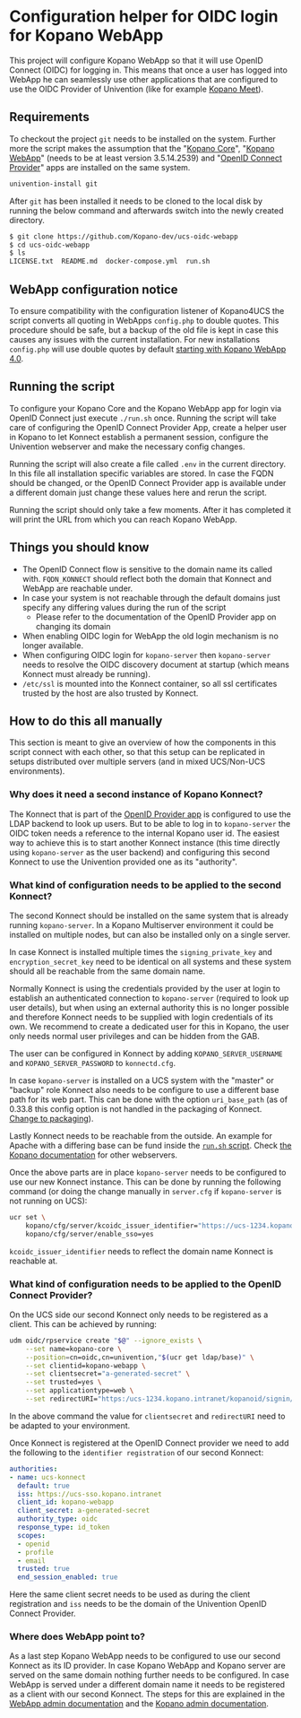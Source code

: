 # Configuration helper for OIDC login for Kopano WebApp

This project will configure Kopano WebApp so that it will use OpenID Connect (OIDC) for logging in. This means that once a user has logged into WebApp he can seamlessly use other applications that are configured to use the OIDC Provider of Univention (like for example [Kopano Meet](https://www.univention.com/products/univention-app-center/app-catalog/kopano-meet/)).

## Requirements

To checkout the project `git` needs to be installed on the system. Further more the script makes the assumption that the "[Kopano Core](https://www.univention.com/products/univention-app-center/app-catalog/kopano-core/)", "[Kopano WebApp](https://www.univention.com/products/univention-app-center/app-catalog/kopano-webapp/)" (needs to be at least version 3.5.14.2539) and "[OpenID Connect Provider](https://www.univention.com/products/univention-app-center/app-catalog/openid-connect-provider/)" apps are installed on the same system.

```bash
univention-install git
```

After `git` has been installed it needs to be cloned to the local disk by running the below command and afterwards switch into the newly created directory.

```bash
$ git clone https://github.com/Kopano-dev/ucs-oidc-webapp
$ cd ucs-oidc-webapp
$ ls
LICENSE.txt  README.md  docker-compose.yml  run.sh
```

## WebApp configuration notice

To ensure compatibility with the configuration listener of Kopano4UCS the script converts all quoting in WebApps `config.php` to double quotes. This procedure should be safe, but a backup of the old file is kept in case this causes any issues with the current installation. For new installations `config.php` will use double quotes by default [starting with Kopano WebApp 4.0](https://forum.kopano.io/topic/3070/webapp-config-php-double-quotes-consistency).

## Running the script

To configure your Kopano Core and the Kopano WebApp app for login via OpenID Connect just execute `./run.sh` once. Running the script will take care of configuring the OpenID Connect Provider App, create a helper user in Kopano to let Konnect establish a permanent session, configure the Univention webserver and make the necessary config changes.

Running the script will also create a file called `.env` in the current directory. In this file all installation specific variables are stored. In case the FQDN should be changed, or the OpenID Connect Provider app is available under a different domain just change these values here and rerun the script.

Running the script should only take a few moments. After it has completed it will print the URL from which you can reach Kopano WebApp.

## Things you should know

- The OpenID Connect flow is sensitive to the domain name its called with. `FQDN_KONNECT` should reflect both the domain that Konnect and WebApp are reachable under.
- In case your system is not reachable through the default domains just specify any differing values during the run of the script
  - Please refer to the documentation of the OpenID Provider app on changing its domain
- When enabling OIDC login for WebApp the old login mechanism is no longer available.
- When configuring OIDC login for `kopano-server` then `kopano-server` needs to resolve the OIDC discovery document at startup (which means Konnect must already be running).
- `/etc/ssl` is mounted into the Konnect container, so all ssl certificates trusted by the host are also trusted by Konnect.

## How to do this all manually

This section is meant to give an overview of how the components in this script connect with each other, so that this setup can be replicated in setups distributed over multiple servers (and in mixed UCS/Non-UCS environments).

### Why does it need a second instance of Kopano Konnect?

The Konnect that is part of the [OpenID Provider app](https://www.univention.com/products/univention-app-center/app-catalog/openid-connect-provider/) is configured to use the LDAP backend to look up users. But to be able to log in to `kopano-server` the OIDC token needs a reference to the internal Kopano user id. The easiest way to achieve this is to start another Konnect instance (this time directly using `kopano-server` as the user backend) and configuring this second Konnect to use the Univention provided one as its "authority".

### What kind of configuration needs to be applied to the second Konnect?

The second Konnect should be installed on the same system that is already running `kopano-server`. In a Kopano Multiserver environment it could be installed on multiple nodes, but can also be installed only on a single server.

In case Konnect is installed multiple times the `signing_private_key` and `encryption_secret_key` need to be identical on all systems and these system should all be reachable from the same domain name.

Normally Konnect is using the credentials provided by the user at login to establish an authenticated connection to `kopano-server` (required to look up user details), but when using an external authority this is no longer possible and therefore Konnect needs to be supplied with login credentials of its own. We recommend to create a dedicated user for this in Kopano, the user only needs normal user privileges and can be hidden from the GAB.

The user can be configured in Konnect by adding `KOPANO_SERVER_USERNAME` and `KOPANO_SERVER_PASSWORD` to `konnectd.cfg`.

In case `kopano-server` is installed on a UCS system with the "master" or "backup" role Konnect also needs to be configure to use a different base path for its web part. This can be done with the option `uri_base_path` (as of 0.33.8 this config option is not handled in the packaging of Konnect. [Change to packaging](https://stash.kopano.io/projects/KC/repos/konnect/pull-requests/157/overview)).

Lastly Konnect needs to be reachable from the outside. An example for Apache with a differing base can be fund inside the [`run.sh` script](https://github.com/Kopano-dev/ucs-oidc-webapp/blob/9b5b83ef56975ade46c0a60b863826edd303f7df/run.sh#L99-L103). Check [the Kopano documentation](https://documentation.kopano.io/kopanocore_administrator_manual/configure_kc_components.html#configure-a-webserver-for-konnect) for other webservers.

Once the above parts are in place `kopano-server` needs to be configured to use our new Konnect instance. This can be done by running the following command (or doing the change manually in `server.cfg` if `kopano-server` is not running on UCS):

```bash
ucr set \
    kopano/cfg/server/kcoidc_issuer_identifier="https://ucs-1234.kopano.intranet/kopanoid" \
    kopano/cfg/server/enable_sso=yes
```

`kcoidc_issuer_identifier` needs to reflect the domain name Konnect is reachable at.

### What kind of configuration needs to be applied to the OpenID Connect Provider?

On the UCS side our second Konnect only needs to be registered as a client. This can be achieved by running:

```bash
udm oidc/rpservice create "$@" --ignore_exists \
    --set name=kopano-core \
    --position=cn=oidc,cn=univention,"$(ucr get ldap/base)" \
    --set clientid=kopano-webapp \
    --set clientsecret="a-generated-secret" \
    --set trusted=yes \
    --set applicationtype=web \
    --set redirectURI="https:/ucs-1234.kopano.intranet/kopanoid/signin/v1/identifier/oauth2/cb"
```

In the above command the value for `clientsecret` and `redirectURI` need to be adapted to your environment.

Once Konnect is registered at the OpenID Connect provider we need to add the following to the `identifier registration` of our second Konnect:

```yaml
authorities:
- name: ucs-konnect
  default: true
  iss: https://ucs-sso.kopano.intranet
  client_id: kopano-webapp
  client_secret: a-generated-secret
  authority_type: oidc
  response_type: id_token
  scopes:
  - openid
  - profile
  - email
  trusted: true
  end_session_enabled: true
```

Here the same client secret needs to be used as during the client registration and `iss` needs to be the domain of the Univention OpenID Connect Provider.

### Where does WebApp point to?

As a last step Kopano WebApp needs to be configured to use our second Konnect as its ID provider. In case Kopano WebApp and Kopano server are served on the same domain nothing further needs to be configured. In case WebApp is served under a different domain name it needs to be registered as a client with our second Konnect. The steps for this are explained in the [WebApp admin documentation](https://documentation.kopano.io/webapp_admin_manual/config.html#single-sign-on-oidc) and the [Kopano admin documentation](https://documentation.kopano.io/kopanocore_administrator_manual/configure_kc_components.html#configure-3rd-party-applications-to-authenticate-using-konnect).
